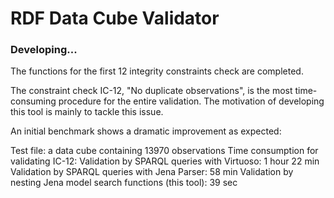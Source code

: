 RDF Data Cube Validator
=======================

### Developing...

The functions for the first 12 integrity constraints check are completed.

The constraint check IC-12, "No duplicate observations", is the most time-consuming procedure for the entire validation. The motivation of developing this tool is mainly to tackle this issue. 

An initial benchmark shows a dramatic improvement as expected:

Test file: a data cube containing 13970 observations
Time consumption for validating IC-12:
Validation by SPARQL queries with Virtuoso: 1 hour 22 min
Validation by SPARQL queries with Jena Parser: 58 min
Validation by nesting Jena model search functions (this tool): 39 sec
